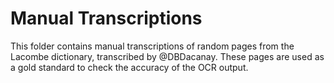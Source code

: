 # Manual Transcriptions

This folder contains manual transcriptions of random pages from the Lacombe dictionary, transcribed by @DBDacanay. These pages are used as a gold standard to check the accuracy of the OCR output.
